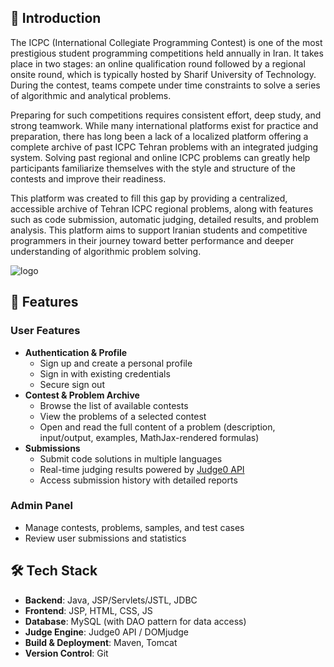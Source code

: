 ## 📖 Introduction

The ICPC (International Collegiate Programming Contest) is one of the most prestigious student programming competitions held annually in Iran. It takes place in two stages: an online qualification round followed by a regional onsite round, which is typically hosted by Sharif University of Technology. During the contest, teams compete under time constraints to solve a series of algorithmic and analytical problems.

Preparing for such competitions requires consistent effort, deep study, and strong teamwork. While many international platforms exist for practice and preparation, there has long been a lack of a localized platform offering a complete archive of past ICPC Tehran problems with an integrated judging system. Solving past regional and online ICPC problems can greatly help participants familiarize themselves with the style and structure of the contests and improve their readiness.

This platform was created to fill this gap by providing a centralized, accessible archive of Tehran ICPC regional problems, along with features such as code submission, automatic judging, detailed results, and problem analysis. This platform aims to support Iranian students and competitive programmers in their journey toward better performance and deeper understanding of algorithmic problem solving.

![logo](https://github.com/user-attachments/assets/8d710e2f-b8ce-4560-9135-843ad5593fb3)

## 🚀 Features

### User Features
- **Authentication & Profile**
  - Sign up and create a personal profile
  - Sign in with existing credentials
  - Secure sign out
- **Contest & Problem Archive**
  - Browse the list of available contests
  - View the problems of a selected contest
  - Open and read the full content of a problem (description, input/output, examples, MathJax-rendered formulas)
- **Submissions**
  - Submit code solutions in multiple languages
  - Real-time judging results powered by [Judge0 API](https://judge0.com/)
  - Access submission history with detailed reports

### Admin Panel
- Manage contests, problems, samples, and test cases
- Review user submissions and statistics

## 🛠️ Tech Stack

- **Backend**: Java, JSP/Servlets/JSTL, JDBC
- **Frontend**: JSP, HTML, CSS, JS
- **Database**: MySQL (with DAO pattern for data access)
- **Judge Engine**: Judge0 API / DOMjudge
- **Build & Deployment**: Maven, Tomcat
- **Version Control**: Git


